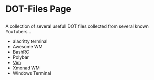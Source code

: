 # DOT-Files Page

##
  A collection of several usefull DOT files collected from several known YouTubers...
 - alacritty terminal
 - Awesome WM
 - BashRC
 - Polybar
 - <a href="https://github.com/vim/vim">Vim</a>
 - Xmonad WM
 - Windows Terminal
